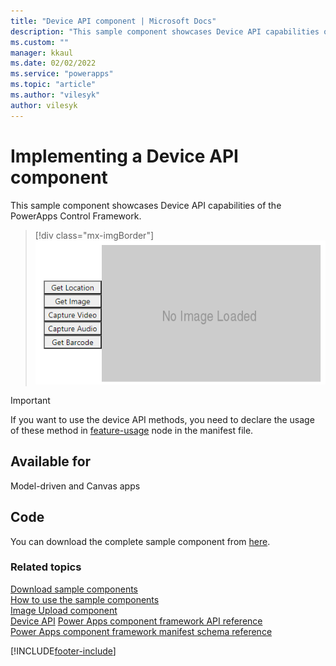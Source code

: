 ```yaml
---
title: "Device API component | Microsoft Docs"
description: "This sample component showcases Device API capabilities of the PowerApps Control Framework."
ms.custom: ""
manager: kkaul
ms.date: 02/02/2022
ms.service: "powerapps"
ms.topic: "article"
ms.author: "vilesyk"
author: vilesyk
---
```


# Implementing a Device API component

This sample component showcases Device API capabilities of the PowerApps Control Framework.

> [!div class="mx-imgBorder"]
> ![Device API component](../media/device-api-control.png "Device API component")

> [!IMPORTANT]
> If you want to use the device API methods, you need to declare the usage of these method in [feature-usage](../manifest-schema-reference/feature-usage.md) node in the manifest file.

## Available for

Model-driven and Canvas apps

## Code

You can download the complete sample component from [here](https://github.com/microsoft/PowerApps-Samples/tree/master/component-framework/DeviceApiControl).

### Related topics
[Download sample components](https://github.com/microsoft/PowerApps-Samples/tree/master/component-framework)<br/>
[How to use the sample components](../use-sample-components.md)<br/>
[Image Upload component](./image-upload-control.md)<br/>
[Device API](../reference/device.md)
[Power Apps component framework API reference](../reference/index.md)<br/>
[Power Apps component framework manifest schema reference](../manifest-schema-reference/index.md)

[!INCLUDE[footer-include](../../../includes/footer-banner.md)]
